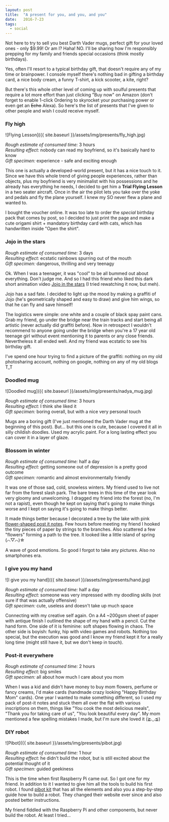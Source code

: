 ```yaml
---
layout: post
title:  "A present for you, and you, and you"
date:   2016-7-23
tags:
  - social
---
```


Not here to try to sell you best Darth Vader mugs, perfect gift for your loved ones - only $9.99! Or am I? Haha! NO. I'll be sharing how I'm responsibly prepping for my family and friends special occasions (think mostly birthdays).

Yes, often I'll resort to a typical birthday gift, that doesn't require any of my time or brainpower. I console myself there's nothing bad in gifting a birthday card, a nice body cream, a funny T-shirt, a kick scooter, a kite, right?

But there's this whole other level of coming up with soulful presents that require a lot more effort than just clicking "Buy now" on Amazon (don't forget to enable 1-click Ordering to skyrocket your purchasing power or even get an <strike>Echo</strike> Alexa). So here's the list of presents that I've given to other people and wish I could receive myself.

### Fly high

![Flying Lesson]({{ site.baseurl }}/assets/img/presents/fly_high.jpg)

*Rough estimate of consumed time:* 3 hours<br>
*Resulting effect:* nobody can read my boyfriend, so it's basically hard to know<br>
*Gift specimen:* experience - safe and exciting enough


This one is actually a developed-world present, but it has a nice touch to it. Since we have this whole trend of giving people experiences, rather than objects, plus my boyfriend is very minimalist with his possessions and he already has everything he needs, I decided to get him a **Trial Flying Lesson** in a two seater aircraft. Once in the air the pilot lets you take over the yoke and pedals and fly the plane yourself. I knew my SO never flew a plane and wanted to.

I bought the voucher online. It was too late to order the *special* birthday pack that comes by post, so I decided to just print the page and make a cute origami shirt + mandatory birthday card with cats, which has handwritten inside "Open the shirt".

### Jojo in the stars

*Rough estimate of consumed time:* 3 days<br>
*Resulting effect:* ecstatic rainbows spurring out of the mouth<br>
*Gift specimen:* dangerous, thrilling and very teenagy

Ok. When I was a teenager, it was "cool" to be all bummed out about everything. Don't judge me. And so I had this friend who liked this dark short animation video [Jojo in the stars](https://www.youtube.com/watch?v=i_Yn4SMIeP8) (I tried rewatching it now, but meh).

Jojo has a sad fate. I decided to light up the mood by making a graffiti of Jojo (he's geometrically shaped and easy to draw) and give him wings, so that he can fly and save himself!

The logistics were simple: one white and a couple of black spay paint cans. Grab my friend, go under the bridge near the train tracks and start being all artistic (never actually did graffiti before). Now in retrospect I wouldn't recommend to anyone going under the bridge when you're a 17 year old teenage girl without event mentioning it to parents or any close friends. Nevertheless it all ended well. And my friend was ecstatic to see his birthday gift.

I've spend one hour trying to find a picture of the graffiti: nothing on my old photosharing account, nothing on google, nothing on any of my old blogs T_T

### Doodled mug

![Doodled mug]({{ site.baseurl }}/assets/img/presents/nadya_mug.jpg)

*Rough estimate of consumed time:* 3 hours<br>
*Resulting effect:* I think she liked it<br>
*Gift specimen:* boring overall, but with a nice very personal touch

Mugs are a boring gift (I've just mentioned the Darth Vader mug at the beginning of this post). But… but this one is cute, because I covered it all in silly childish doodles. Used my acrylic paint. For a long lasting effect you can cover it in a layer of glaze.

### Blossom in winter

*Rough estimate of consumed time:* half a day<br>
*Resulting effect:* getting someone out of depression is a pretty good outcome<br>
*Gift specimen:* romantic and almost environmentally friendly

It was one of those sad, cold, snowless winters. My friend used to live not far from the forest slash park. The bare trees in this time of the year look very gloomy and unwelcoming. I dragged my friend into the forest (no, I'm not a rapist), even though he kept on saying that's going to make things worse and I kept on saying it's going to make things better.

It made things better because I decorated a tree by the lake with pink [flower-shaped post it notes](http://ancdn-k-o.shopletcdn.com/productimages/500x500/MMMR333FLW_3_1.JPG). Few hours before meeting my friend I hooked the tiny pieces of paper by strings to the branches. Also scattered a few "flowers" forming a path to the tree. It looked like a little island of spring (⌒▽⌒)☆

A wave of good emotions. So good I forgot to take any pictures. Also no smartphones era.

### I give you my hand

![I give you my hand]({{ site.baseurl }}/assets/img/presents/hand.jpg)

*Rough estimate of consumed time:* half a day<br>
*Resulting effect:* someone was very impressed with my doodling skills (not sure if that was actually offensive)<br>
*Gift specimen:* cute, useless and doesn't take up much space

Connecting with my creative self again. On a A4 ~200gsm sheet of paper with antique finish I outlined the shape of my hand with a pencil. Cut the hand form. One side of it is feminine: soft shapes flowing in chaos. The other side is boyish: funky, hip with video games and robots. Nothing too special, but the execution was good and I know my friend kept it for a really long time (might still have it, but we don't keep in touch).

### Post-it everywhere

*Rough estimate of consumed time:* 2 hours<br>
*Resulting effect:* big smiles<br>
*Gift specimen:* all about how much I care about you mom

When I was a kid and didn't have money to buy mom flowers, perfume or fancy creams, I'd make cards (handmade crazy looking "Happy Birthday Mom" cards). One year I wanted to make something different, so I used my pack of post-it notes and stuck them all over the flat with various inscriptions on them, things like "You cook the most delicious meals", "Thank you for taking care of us", "You look beautiful every day". My mom mentioned a few spelling mistakes I made, but I'm sure she loved it (≧◡≦)

### DIY robot

![Pibot]({{ site.baseurl }}/assets/img/presents/pibot.jpg)

*Rough estimate of consumed time:* 1 hour<br>
*Resulting effect:* he didn't build the robot, but is still excited about the potential thought of it<br>
*Gift specimen:* guided geekiness

This is the time when first Raspberry Pi came out. So I got one for my friend. In addition to it I wanted to give him all the tools to build his first robot. I found [pibot kit](http://pibot.org/) that has all the elements and also you a step-by-step guide how to build a robot. They changed their website ever since and also posted better instructions.

My friend fiddled with the Raspberry Pi and other components, but never build the robot. At least I tried...



